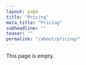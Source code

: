 ```yaml
---
layout: page
title: "Pricing"
meta_title: "Pricing"
subheadline: ""
teaser: ""
permalink: "/about/pricing/"
---
```


This page is empty.
